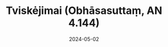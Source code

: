 ---
layout: page
title: 'Tviskėjimai (Obhāsasuttaṃ, AN 4.144)'
category: palaipsnines
index:
sortIndex: 4144
date: 2024-05-02
tags:
suttacentral: an4.144
---